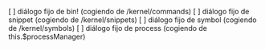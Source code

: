 [ ] diálogo fijo de bin! (cogiendo de /kernel/commands)
[ ] diálogo fijo de snippet (cogiendo de /kernel/snippets) 
[ ] diálogo fijo de symbol (cogiendo de /kernel/symbols) 
[ ] diálogo fijo de process (cogiendo de this.$processManager) 